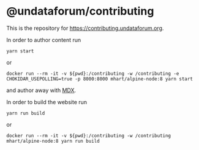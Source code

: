 # @undataforum/contributing

This is the repository for https://contributing.undataforum.org.

In order to author content run

    yarn start

or

    docker run --rm -it -v ${pwd}:/contributing -w /contributing -e CHOKIDAR_USEPOLLING=true -p 8000:8000 mhart/alpine-node:8 yarn start

and author away with [MDX](https://mdxjs.com/).

In order to build the website run

    yarn run build

or

    docker run --rm -it -v ${pwd}:/contributing -w /contributing mhart/alpine-node:8 yarn run build
